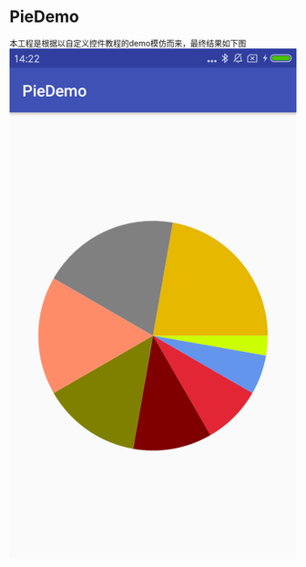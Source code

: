 # PieDemo
本工程是根据以自定义控件教程的demo模仿而来，最终结果如下图
![](https://github.com/yizhanzjz/ImageRepo/raw/master/piedemo.png)
